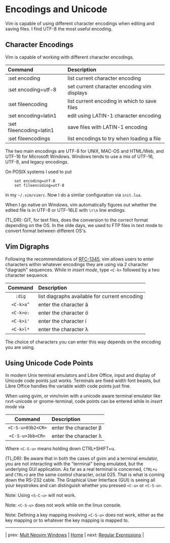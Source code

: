 # Encodings and Unicode

Vim is capable of using different character encodings when
editing and saving files.  I find UTF-8 the most useful
encoding.

## Character Encodings

Vim is capable of working with different character encodings.

| Command                  | Description                                  |
|:------------------------ |:-------------------------------------------- |
| :set encoding            | list current character encoding              |
| :set encoding=utf-8      | set current character encoding vim displays  |
| :set fileencoding        | list current encoding in which to save files |
| :set encoding=latin1     | edit using LATIN-1 character encoding        |
| :set fileencoding=latin1 | save files with LATIN-1 encoding             |
| :set fileencodings       | list encodings to try when loading a file    |

The two main encodings are UTF-8 for UNIX, MAC-OS and HTML/Web, and UTF-16
for Microsoft Windows.  Windows tends to use a mix of UTF-16,
UTF-8, and legacy encodings.

On POSIX systems I used to put

```
    set encoding=utf-8
    set fileencoding=utf-8
```

in my `~/.vim/vimrc`.  Now I do a similar configuration via `init.lua`.

When I go native on Windows, vim automatically figures out whether
the edited file is in UTF-8 or UTF-16LE with `\r\n` line endings.

(TL;DR): GIT, for text files, does the conversion to the
correct format depending on the OS.  In the olde days, we used to
FTP files in text mode to convert format between different OS's.

## Vim Digraphs

Following the recommendations of
[RFC-1345](https://tools.ietf.org/html/rfc1345),
vim allows users to enter characters within whatever encodings they
are using via 2 character "diagraph" sequences.  While in *insert mode*,
type `<C-k>` followed by a two character sequence.

|  Command   | Description                                   |
|:----------:|:--------------------------------------------- |
|  `:dig`    | list diagraphs available for current encoding |
|  `<C-k>a^` | enter the character â                         |
|  `<C-k>o:` | enter the character ö                         |
|  `<C-k>i'` | enter the character í                         |
|  `<C-k>l*` | enter the character λ                         |

The choice of characters you can enter this way depends on the
encoding you are using.

## Using Unicode Code Points

In modern Unix terminal emulators and Libre Office, input
and display of Unicode code points just works.  Terminals
are fixed width font beasts, but Libre Office handles the
variable width code points just fine.

When using gvim, or vim/nvim with a unicode aware terminal
emulator like rxvt-unicode or gnome-terminal, code points
can be entered while in *insert mode* via

|  Command           | Description            |
|:------------------:|:---------------------- |
|  `<C-S-u>03b2<CR>` | enter the character β  |
|  `<C-S-u>3bb<CR>`  | enter the character λ  |

Where `<C-S-u>` means holding down CTRL+SHIFT+u.

(TL;DR): Be aware that in both the cases of gvim and a
terminal emulator, you are not interacting with the
"terminal" being emulated, but the underlying GUI
application.  As far as a real terminal is concerned,
`CTRL+u` and `CTRL+U` are the same control character,
octal 025.  That is what is coming down the RS-232 cable.
The Graphical User Interface (GUI) is seeing all your
keystrokes and can distinguish whether you pressed `<C-u>`
or `<C-S-u>`.

Note: Using `<S-C-u>` will not work.

Note: `<C-S-u>` does not work while on the linux console.

Note: Defining a key mapping involving `<C-S-u>` does not
work, either as the key mapping or to whatever the key
mapping is mapped to.

---

| prev: [Mult Neovim Windows][6] | [Home][0] | next: [Regular Expressions][8] |

[6]: 06-MultipleWindows.md
[0]: ../README.md
[8]: 08-RegularExpressions.md
